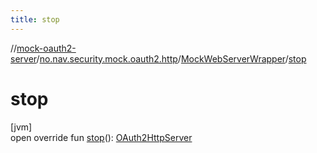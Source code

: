 ```yaml
---
title: stop
---
```

//[mock-oauth2-server](../../../index.html)/[no.nav.security.mock.oauth2.http](../index.html)/[MockWebServerWrapper](index.html)/[stop](stop.html)



# stop



[jvm]\
open override fun [stop](stop.html)(): [OAuth2HttpServer](../-o-auth2-http-server/index.html)




